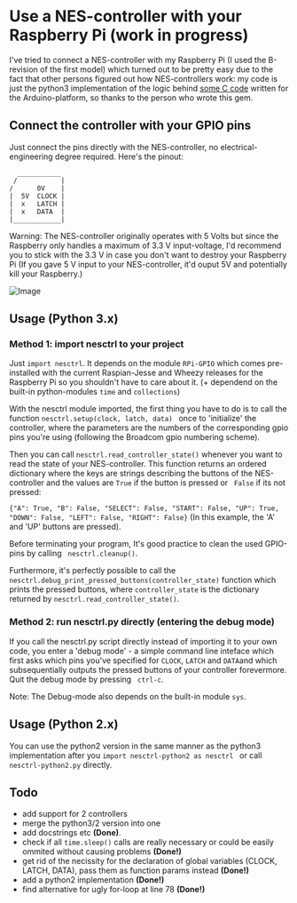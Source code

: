 # Use a NES-controller with your Raspberry Pi (work in progress)
I've tried to connect a NES-controller with my Raspberry Pi (I used the B-revision of the first model) which turned out to be pretty easy due to the fact that other persons figured out how NES-controllers work: my code is just the python3 implementation of the logic behind [some C code](http://forum.arduino.cc/index.php?topic=8481.0) written for the Arduino-platform, so thanks to the person who wrote this gem.


## Connect the controller with your GPIO pins
Just connect the pins directly with the NES-controller, no electrical-engineering degree required.
Here's the pinout:
``` 
  ___________ 
 /           |
/      0V    |
|  5V  CLOCK |
|  x   LATCH |
|  x   DATA  |
|____________|
```
Warning: The NES-controller originally operates with 5 Volts but since the Raspberry only handles a maximum of 3.3 V input-voltage, I'd recommend you to stick with the 3.3 V in case you don't want to destroy your Raspberry Pi (If you gave 5 V input to your NES-controller, it'd ouput 5V and potentially kill your Raspberry.)

![Image](https://cloud.githubusercontent.com/assets/20270187/16710403/fe80800a-462c-11e6-8d20-03cd5cbd9162.jpg)

## Usage (Python 3.x)

### Method 1: import nesctrl to your project
Just ```import nesctrl```. It depends on the module ```RPi-GPIO``` which comes pre-installed with the current Raspian-Jesse and Wheezy releases for the Raspberry Pi so you shouldn't have to care about it. (+ dependend on the built-in python-modules ```time``` and ```collections```) 

With the nesctrl module imported, the first thing you have to do is to call the function ```nesctrl.setup(clock, latch, data) ``` once to 'initialize' the controller, where the parameters are the numbers of the corresponding gpio pins you're using (following the Broadcom gpio numbering scheme). 

Then you can call ```nesctrl.read_controller_state()``` whenever you want to read the state of your NES-controller. This function returns an ordered dictionary where the keys are strings describing the buttons of the NES-controller and the values are ```True``` if the button is pressed or ``` False``` if its not pressed:

```{"A": True, "B": False, "SELECT": False, "START": False, "UP": True, "DOWN": False, "LEFT": False, "RIGHT": False}``` (In this example, the 'A' and 'UP' buttons are pressed).

Before terminating your program, It's good practice to clean the used GPIO-pins by calling ``` nesctrl.cleanup()```.

Furthermore, it's perfectly possible to call the ```nesctrl.debug_print_pressed_buttons(controller_state)``` function which prints the pressed buttons, where ```controller_state``` is the dictionary returned by ```nesctrl.read_controller_state()```.

### Method 2: run nesctrl.py directly (entering the debug mode)
If you call the nesctrl.py script directly instead of importing it to your own code, you enter a 'debug mode' - a simple command line inteface which first asks which pins you've specified for  ```CLOCK```, ```LATCH``` and ```DATA```and which subsequentially outputs the pressed buttons of your controller forevermore. Quit the debug mode by pressing ``` ctrl-c```.

Note: The Debug-mode also depends on the built-in module ```sys```.


## Usage (Python 2.x)
You can use the python2 version in the same manner as the python3 implementation after you ```import nesctrl-python2 as nesctrl ``` or call ```nesctrl-python2.py``` directly.

## Todo
- add support for 2 controllers
- merge the python3/2 version into one
- add docstrings etc **(Done)**.
- check if all ```time.sleep()``` calls are really necessary or could be easily ommited without causing problems **(Done!)**
- get rid of the necissity for the declaration of global variables (CLOCK, LATCH, DATA), pass them as function params instead **(Done!)**
- add a python2 implementation **(Done!)**
- find alternative for ugly for-loop at line 78 **(Done!)**
